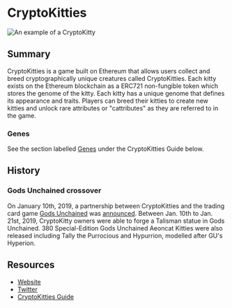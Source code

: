 # CryptoKitties

![An example of a CryptoKitty](https://www.cryptokitties.co/images/kitty-eth.svg)

## Summary

CryptoKitties is a game built on Ethereum that allows users collect and breed cryptographically unique creatures called CryptoKitties. Each kitty exists on the Ethereum blockchain as a ERC721 non-fungible token which stores the genome of the kitty. Each kitty has a unique genome that defines its appearance and traits. Players can breed their kitties to create new kitties and unlock rare attributes or "cattributes" as they are referred to in the game.

### Genes

See the section labelled [Genes](https://guide.cryptokitties.co/guide/cat-features/genes) under the CryptoKitties Guide below.

## History

### Gods Unchained crossover

On January 10th, 2019, a partnership between CryptoKitties and the trading card game [Gods Unchained](https://docs.ethhub.io/built-on-ethereum/games/gods-unchained) was [announced](https://medium.com/@fuelgames/cryptokitties-x-gods-unchained-7f69c80b5e5b). Between Jan. 10th to Jan. 21st, 2019, CryptoKitty owners were able to forge a Talisman statue in Gods Unchained. 380 Special-Edition Gods Unchained Aeoncat Kitties were also released including Tally the Purrocious and Hypurrion, modelled after GU's Hyperion.

## Resources

* [Website](https://www.cryptokitties.co/)
* [Twitter](https://twitter.com/cryptokitties)
* [CryptoKitties Guide](https://guide.cryptokitties.co/guide/)


